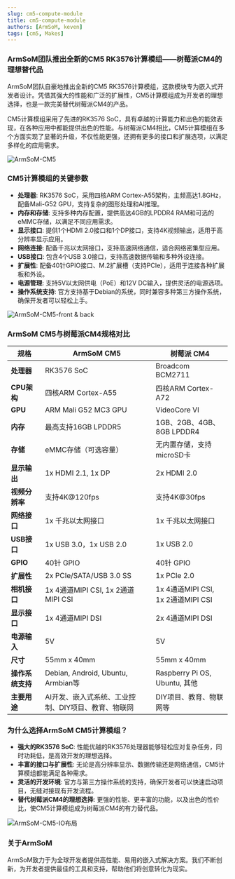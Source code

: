 ```yaml
---
slug: cm5-compute-module
title: cm5-compute-module
authors: [ArmSoM, keven]
tags: [cm5, Makes]
---
```


### ArmSoM团队推出全新的CM5 RK3576计算模组——树莓派CM4的理想替代品

ArmSoM团队自豪地推出全新的CM5 RK3576计算模组，这款模块专为嵌入式开发者设计。凭借其强大的性能和广泛的扩展性，CM5计算模组成为开发者的理想选择，也是一款完美替代树莓派CM4的产品。

CM5计算模组采用了先进的RK3576 SoC，具有卓越的计算能力和出色的能效表现，在各种应用中都能提供出色的性能。与树莓派CM4相比，CM5计算模组在多个方面实现了显著的升级，不仅性能更强，还拥有更多的接口和扩展选项，以满足多样化的应用需求。

![ArmSoM-CM5](/img/cm/cm5.png)

### CM5计算模组的关键参数

- **处理器**: RK3576 SoC，采用四核ARM Cortex-A55架构，主频高达1.8GHz，配备Mali-G52 GPU，支持复杂的图形处理和AI推理。
- **内存和存储**: 支持多种内存配置，提供高达4GB的LPDDR4 RAM和可选的eMMC存储，以满足不同应用需求。
- **显示接口**: 提供1个HDMI 2.0接口和1个DP接口，支持4K视频输出，适用于高分辨率显示应用。
- **网络连接**: 配备千兆以太网接口，支持高速网络通信，适合网络密集型应用。
- **USB接口**: 包含4个USB 3.0接口，支持高速数据传输和多种外设连接。
- **扩展性**: 配备40针GPIO接口、M.2扩展槽（支持PCIe），适用于连接各种扩展板和外设。
- **电源管理**: 支持5V以太网供电（PoE）和12V DC输入，提供灵活的电源选项。
- **操作系统支持**: 官方支持基于Debian的系统，同时兼容多种第三方操作系统，确保开发者可以轻松上手。

![ArmSoM-CM5-front & back](/img/cm/armsom-cm5-front&back1.jpg)

### ArmSoM CM5与树莓派CM4规格对比

| 规格                    | ArmSoM CM5                        | 树莓派 CM4                     |
|------------------------|----------------------------------|--------------------------------|
| **处理器**              | RK3576 SoC                        | Broadcom BCM2711               |
| **CPU架构**             | 四核ARM Cortex-A55               | 四核ARM Cortex-A72             |
| **GPU**                 | ARM Mali G52 MC3 GPU              | VideoCore VI                   |
| **内存**                | 最高支持16GB LPDDR5               | 1GB、2GB、4GB、8GB LPDDR4       |
| **存储**                | eMMC存储（可选容量）              | 无内置存储，支持microSD卡       |
| **显示输出**            | 1x HDMI 2.1, 1x DP               | 2x HDMI 2.0                    |
| **视频分辨率**          | 支持4K@120fps                     | 支持4K@30fps                   |
| **网络接口**            | 1x 千兆以太网接口                 | 1x 千兆以太网接口               |
| **USB接口**             | 1x USB 3.0，1x USB 2.0            | 1x USB 2.0                     |
| **GPIO**                | 40针 GPIO                         | 40针 GPIO                      |
| **扩展性**              | 2x PCIe/SATA/USB 3.0 SS           | 1x PCIe 2.0                    |
| **相机接口**            | 1x 4通道MIPI CSI, 1x 2通道MIPI CSI | 1x 4通道MIPI CSI, 1x 2通道MIPI CSI |
| **显示接口**            | 1x 4通道MIPI DSI                  | 2x 4通道MIPI DSI               |
| **电源输入**            | 5V                                | 5V                             |
| **尺寸**                | 55mm x 40mm                       | 55mm x 40mm                    |
| **操作系统支持**        | Debian, Android, Ubuntu, Armbian等 | Raspberry Pi OS, Ubuntu, 其他  |
| **主要用途**            | AI开发、嵌入式系统、工业控制、DIY项目、教育、物联网 | DIY项目、教育、物联网等       |

### 为什么选择ArmSoM CM5计算模组？

- **强大的RK3576 SoC**: 性能优越的RK3576处理器能够轻松应对复杂任务，同时功耗低，是高效开发的理想选择。
- **丰富的接口与扩展性**: 无论是高分辨率显示、数据传输还是网络通信，CM5计算模组都能满足各种需求。
- **灵活的开发环境**: 官方与第三方操作系统的支持，确保开发者可以快速启动项目，无缝对接现有开发流程。
- **替代树莓派CM4的理想选择**: 更强的性能、更丰富的功能，以及出色的性价比，使CM5计算模组成为树莓派CM4的有力替代品。

![ArmSoM-CM5-IO布局](/img/cm/cm5-io-layout.png)

### 关于ArmSoM

ArmSoM致力于为全球开发者提供高性能、易用的嵌入式解决方案。我们不断创新，为开发者提供最佳的工具和支持，帮助他们将创意转化为现实。